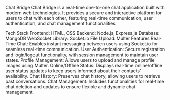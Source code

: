 Chat Bridge
Chat Bridge is a real-time one-to-one chat application built with modern web technologies. It provides a secure and interactive platform for users to chat with each other, featuring real-time communication, user authentication, and chat management functionalities.

Tech Stack
Frontend: HTML, CSS
Backend: Node.js, Express.js
Database: MongoDB
WebSocket Library: Socket.io
File Upload: Multer
Features
Real-Time Chat: Enables instant messaging between users using Socket.io for seamless real-time communication.
User Authentication: Secure registration and login/logout functionality, with session management to maintain user states.
Profile Management: Allows users to upload and manage profile images using Multer.
Online/Offline Status: Displays real-time online/offline user status updates to keep users informed about their contacts' availability.
Chat History: Preserves chat history, allowing users to retrieve past conversations.
Chat Management: Includes functionalities for real-time chat deletion and updates to ensure flexible and dynamic chat management.
